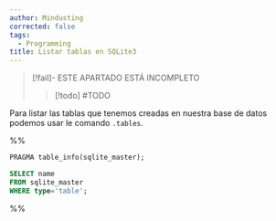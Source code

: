 ```yaml
---
author: Mindusting
corrected: false
tags:
  - Programming
title: Listar tablas en SQLite3
---
```


> [!fail]- ESTE APARTADO ESTÁ INCOMPLETO
> > [!todo] #TODO

Para listar las tablas que tenemos creadas en nuestra base de datos podemos usar le comando `.tables`.

%%
```sql
PRAGMA table_info(sqlite_master);
```

```sql
SELECT name
FROM sqlite_master
WHERE type='table';
```
%%
